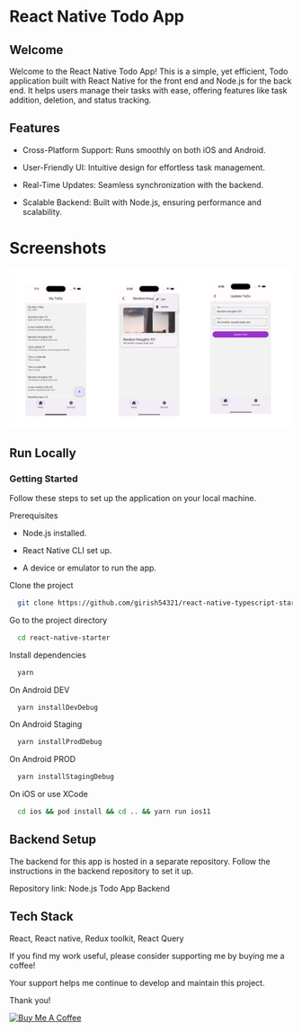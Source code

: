 # React Native Todo App

## Welcome

Welcome to the React Native Todo App! This is a simple, yet efficient, Todo application built with React Native for the front end and Node.js for the back end. It helps users manage their tasks with ease, offering features like task addition, deletion, and status tracking.


## Features

- Cross-Platform Support: Runs smoothly on both iOS and Android.

- User-Friendly UI: Intuitive design for effortless task management.

- Real-Time Updates: Seamless synchronization with the backend.

- Scalable Backend: Built with Node.js, ensuring performance and scalability.

# Screenshots

<img width="1604"  src="image/banner.png?raw=true">



## Run Locally

###  Getting Started

Follow these steps to set up the application on your local machine.

Prerequisites

- Node.js installed.

- React Native CLI set up.

- A device or emulator to run the app.

Clone the project

```bash
  git clone https://github.com/girish54321/react-native-typescript-starter.git
```

Go to the project directory

```bash
  cd react-native-starter
```

Install dependencies

```bash
  yarn
```

On Android DEV

```bash
  yarn installDevDebug
```

On Android Staging

```bash
  yarn installProdDebug
```

On Android PROD

```bash
  yarn installStagingDebug
```

On iOS or use XCode

```bash
  cd ios && pod install && cd .. && yarn run ios11
```

## Backend Setup

The backend for this app is hosted in a separate repository. Follow the instructions in the backend repository to set it up.

Repository link: Node.js Todo App Backend


## Tech Stack

React, React native, Redux toolkit, React Query

If you find my work useful, please consider supporting me by buying me a coffee!

Your support helps me continue to develop and maintain this project.

Thank you!

<a href="https://www.buymeacoffee.com/girishparaa" target="_blank"><img src="https://cdn.buymeacoffee.com/buttons/default-orange.png" alt="Buy Me A Coffee" height="41" width="174"></a>
